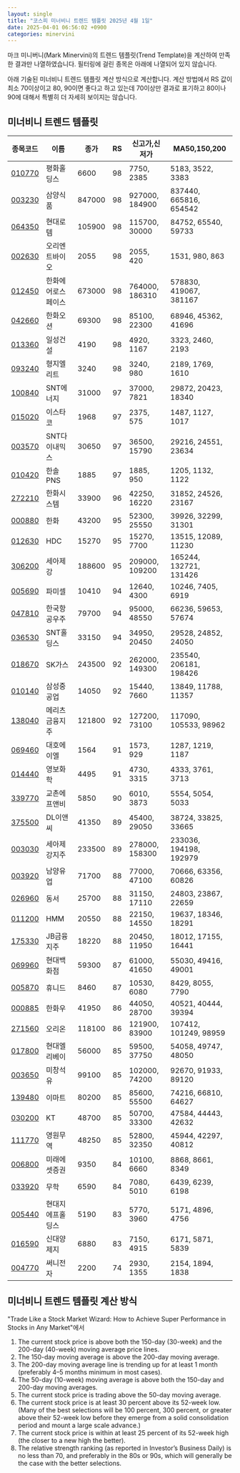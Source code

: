 ```yaml
---
layout: single
title: "코스피 미너비니 트렌드 템플릿 2025년 4월 1일"
date: 2025-04-01 06:56:02 +0900
categories: minervini
---
```

마크 미니버니(Mark Minervini)의 트렌드 템플릿(Trend Template)을 계산하여 만족한 결과만 나열하였습니다. 필터링에 걸린 종목은 아래에 나열되어 있지 않습니다.

아래 기술된 미너비니 트렌드 템플릿 계산 방식으로 계산합니다. 계산 방법에서 RS 값이 최소 70이상이고 80, 90이면 좋다고 하고 있는데 70이상만 결과로 표기하고 80이나 90에 대해서 특별히 더 자세히 보이지는 않습니다.

## 미너비니 트렌드 템플릿

|종목코드|이름|종가|RS|신고가,신저가|MA50,150,200|
|------|---|---|--|---------|------------|
|[010770](https://finance.daum.net/quotes/A010770)|평화홀딩스|6600|98|7750, 2385|5183, 3522, 3383|
|[003230](https://finance.daum.net/quotes/A003230)|삼양식품|847000|98|927000, 184900|837440, 665816, 654542|
|[064350](https://finance.daum.net/quotes/A064350)|현대로템|105900|98|115700, 30000|84752, 65540, 59733|
|[002630](https://finance.daum.net/quotes/A002630)|오리엔트바이오|2055|98|2055, 420|1531, 980, 863|
|[012450](https://finance.daum.net/quotes/A012450)|한화에어로스페이스|673000|98|764000, 186310|578830, 419067, 381167|
|[042660](https://finance.daum.net/quotes/A042660)|한화오션|69300|98|85100, 22300|68946, 45362, 41696|
|[013360](https://finance.daum.net/quotes/A013360)|일성건설|4190|98|4920, 1167|3323, 2460, 2193|
|[093240](https://finance.daum.net/quotes/A093240)|형지엘리트|3240|98|3240, 980|2189, 1769, 1610|
|[100840](https://finance.daum.net/quotes/A100840)|SNT에너지|31000|97|37000, 7821|29872, 20423, 18340|
|[015020](https://finance.daum.net/quotes/A015020)|이스타코|1968|97|2375, 575|1487, 1127, 1017|
|[003570](https://finance.daum.net/quotes/A003570)|SNT다이내믹스|30650|97|36500, 15790|29216, 24551, 23634|
|[010420](https://finance.daum.net/quotes/A010420)|한솔PNS|1885|97|1885, 950|1205, 1132, 1122|
|[272210](https://finance.daum.net/quotes/A272210)|한화시스템|33900|96|42250, 16220|31852, 24526, 23167|
|[000880](https://finance.daum.net/quotes/A000880)|한화|43200|95|52300, 25550|39926, 32299, 31301|
|[012630](https://finance.daum.net/quotes/A012630)|HDC|15270|95|15270, 7700|13515, 12089, 11230|
|[306200](https://finance.daum.net/quotes/A306200)|세아제강|188600|95|209000, 109200|165244, 132721, 131426|
|[005690](https://finance.daum.net/quotes/A005690)|파미셀|10410|94|12640, 4300|10246, 7405, 6919|
|[047810](https://finance.daum.net/quotes/A047810)|한국항공우주|79700|94|95000, 48550|66236, 59653, 57674|
|[036530](https://finance.daum.net/quotes/A036530)|SNT홀딩스|33150|94|34950, 20450|29528, 24852, 24050|
|[018670](https://finance.daum.net/quotes/A018670)|SK가스|243500|92|262000, 149300|235540, 206181, 198426|
|[010140](https://finance.daum.net/quotes/A010140)|삼성중공업|14050|92|15440, 7660|13849, 11788, 11357|
|[138040](https://finance.daum.net/quotes/A138040)|메리츠금융지주|121800|92|127200, 73100|117090, 105533, 98962|
|[069460](https://finance.daum.net/quotes/A069460)|대호에이엘|1564|91|1573, 929|1287, 1219, 1187|
|[014440](https://finance.daum.net/quotes/A014440)|영보화학|4495|91|4730, 3315|4333, 3761, 3713|
|[339770](https://finance.daum.net/quotes/A339770)|교촌에프앤비|5850|90|6010, 3873|5554, 5054, 5033|
|[375500](https://finance.daum.net/quotes/A375500)|DL이앤씨|41350|89|45400, 29050|38724, 33825, 33665|
|[003030](https://finance.daum.net/quotes/A003030)|세아제강지주|233500|89|278000, 158300|233036, 194198, 192979|
|[003920](https://finance.daum.net/quotes/A003920)|남양유업|71700|88|77000, 47100|70666, 63356, 60826|
|[026960](https://finance.daum.net/quotes/A026960)|동서|25700|88|31150, 17110|24803, 23867, 22659|
|[011200](https://finance.daum.net/quotes/A011200)|HMM|20550|88|22150, 14550|19637, 18346, 18291|
|[175330](https://finance.daum.net/quotes/A175330)|JB금융지주|18220|88|20450, 11950|18012, 17155, 16441|
|[069960](https://finance.daum.net/quotes/A069960)|현대백화점|59300|87|61000, 41650|55030, 49416, 49001|
|[005870](https://finance.daum.net/quotes/A005870)|휴니드|8460|87|10530, 6080|8429, 8055, 7790|
|[000885](https://finance.daum.net/quotes/A000885)|한화우|41950|86|44050, 28700|40521, 40444, 39394|
|[271560](https://finance.daum.net/quotes/A271560)|오리온|118100|86|121900, 83900|107412, 101249, 98959|
|[017800](https://finance.daum.net/quotes/A017800)|현대엘리베이|56000|85|59500, 37750|54058, 49747, 48050|
|[003650](https://finance.daum.net/quotes/A003650)|미창석유|99100|85|102000, 74200|92670, 91933, 89120|
|[139480](https://finance.daum.net/quotes/A139480)|이마트|80200|85|85600, 55500|74216, 66810, 64627|
|[030200](https://finance.daum.net/quotes/A030200)|KT|48700|85|50700, 33300|47584, 44443, 42632|
|[111770](https://finance.daum.net/quotes/A111770)|영원무역|48250|85|52800, 32350|45944, 42297, 40812|
|[006800](https://finance.daum.net/quotes/A006800)|미래에셋증권|9350|84|10100, 6660|8868, 8661, 8349|
|[033920](https://finance.daum.net/quotes/A033920)|무학|6590|84|7080, 5010|6439, 6239, 6198|
|[005440](https://finance.daum.net/quotes/A005440)|현대지에프홀딩스|5190|83|5770, 3960|5171, 4896, 4756|
|[016590](https://finance.daum.net/quotes/A016590)|신대양제지|6880|83|7150, 4915|6171, 5871, 5839|
|[004770](https://finance.daum.net/quotes/A004770)|써니전자|2200|74|2930, 1355|2154, 1894, 1838|

## 미너비니 트렌드 템플릿 계산 방식

"Trade Like a Stock Market Wizard: How to Achieve Super Performance in Stocks in Any Market"에서

 1. The current stock price is above both the 150-day (30-week) and the 200-day (40-week) moving average price lines.
 1. The 150-day moving average is above the 200-day moving average.
 1. The 200-day moving average line is trending up for at least 1 month (preferably 4–5 months minimum in most cases).
 1. The 50-day (10-week) moving average is above both the 150-day and 200-day moving averages.
 1. The current stock price is trading above the 50-day moving average.
 1. The current stock price is at least 30 percent above its 52-week low. (Many of the best selections will be 100 percent, 300 percent, or greater above their 52-week low before they emerge from a solid consolidation period and mount a large scale advance.)
 1. The current stock price is within at least 25 percent of its 52-week high (the closer to a new high the better).
 1. The relative strength ranking (as reported in Investor’s Business Daily) is no less than 70, and preferably in the 80s or 90s, which will generally be the case with the better selections.

